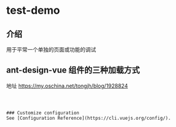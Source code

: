# test-demo

## 介绍

用于平常一个单独的页面或功能的调试

## ant-design-vue 组件的三种加载方式

地址 https://my.oschina.net/tongjh/blog/1928824

```



### Customize configuration
See [Configuration Reference](https://cli.vuejs.org/config/).
```
